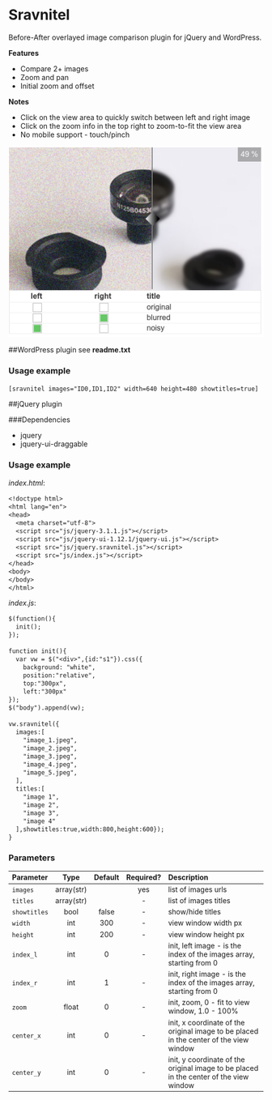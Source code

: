 # Sravnitel

Before-After overlayed image comparison plugin for jQuery and WordPress.

**Features**

* Compare 2+ images 
* Zoom and pan
* Initial zoom and offset

**Notes**

* Click on the view area to quickly switch between left and right image
* Click on the zoom info in the top right to zoom-to-fit the view area
* No mobile support - touch/pinch

![sravnitel ui](https://github.com/Elphel/sravnitel/blob/master/screenshot-1.png)

##WordPress plugin
see **readme.txt**

### Usage example
`[sravnitel images="ID0,ID1,ID2" width=640 height=480 showtitles=true]`

##jQuery plugin

###Dependencies
* jquery
* jquery-ui-draggable

### Usage example

*index.html*:

    <!doctype html>
    <html lang="en">
    <head>
      <meta charset="utf-8">
      <script src="js/jquery-3.1.1.js"></script>
      <script src="js/jquery-ui-1.12.1/jquery-ui.js"></script>
      <script src="js/jquery.sravnitel.js"></script>
      <script src="js/index.js"></script>
    </head>
    <body>
    </body>
    </html>

*index.js*:

    $(function(){
      init();
    });

    function init(){
      var vw = $("<div>",{id:"s1"}).css({
        background: "white",
        position:"relative",
        top:"300px",
        left:"300px"
    });
    $("body").append(vw);
  
    vw.sravnitel({
      images:[
        "image_1.jpeg",
        "image_2.jpeg",
        "image_3.jpeg",
        "image_4.jpeg",
        "image_5.jpeg",
      ],
      titles:[
        "image 1",
        "image 2",
        "image 3",
        "image 4"
      ],showtitles:true,width:800,height:600}); 
    }

### Parameters

| Parameter    | Type  | Default | Required? | Description
| :----------- | :---: | :-----: | :-------: | :----
| `images`     | array(str)   |         | yes       | list of images urls
| `titles`     | array(str)   |         | -       | list of images titles
| `showtitles` | bool  |  false  | -         | show/hide titles
| `width`      | int   |  300    | -         | view window width px
| `height`     | int   |  200    | -         | view window height px
| `index_l`    | int   |  0      | -         | init, left image - is the index of the images array, starting from 0
| `index_r`    | int   |  1      | -         | init, right image - is the index of the images array, starting from 0
| `zoom`       | float |  0      | -         | init, zoom, 0 - fit to view window, 1.0 - 100%
| `center_x`   | int   |  0      | -         | init, x coordinate of the original image to be placed in the center of the view window 
| `center_y`   | int   |  0      | -         | init, y coordinate of the original image to be placed in the center of the view window
